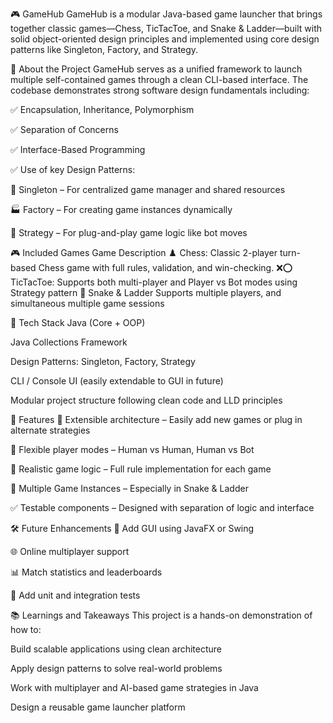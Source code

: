 🎮 GameHub
GameHub is a modular Java-based game launcher that brings together classic games—Chess, TicTacToe, and Snake & Ladder—built with solid object-oriented design principles and implemented using core design patterns like Singleton, Factory, and Strategy.

🧠 About the Project
GameHub serves as a unified framework to launch multiple self-contained games through a clean CLI-based interface. The codebase demonstrates strong software design fundamentals including:

✅ Encapsulation, Inheritance, Polymorphism

✅ Separation of Concerns

✅ Interface-Based Programming

✅ Use of key Design Patterns:

🧩 Singleton – For centralized game manager and shared resources

🏭 Factory – For creating game instances dynamically

🎯 Strategy – For plug-and-play game logic like bot moves

🎮 Included Games
Game	Description
♟️ Chess:	Classic 2-player turn-based Chess game with full rules, validation, and win-checking.
❌⭕ TicTacToe: Supports both multi-player and Player vs Bot modes using Strategy pattern
🐍 Snake & Ladder	Supports multiple players, and simultaneous multiple game sessions

🔧 Tech Stack
Java (Core + OOP)

Java Collections Framework

Design Patterns: Singleton, Factory, Strategy

CLI / Console UI (easily extendable to GUI in future)

Modular project structure following clean code and LLD principles

🚀 Features
🧩 Extensible architecture – Easily add new games or plug in alternate strategies

👥 Flexible player modes – Human vs Human, Human vs Bot

🎲 Realistic game logic – Full rule implementation for each game

🔁 Multiple Game Instances – Especially in Snake & Ladder

✅ Testable components – Designed with separation of logic and interface

🛠 Future Enhancements
🎨 Add GUI using JavaFX or Swing

🌐 Online multiplayer support

📊 Match statistics and leaderboards

🧪 Add unit and integration tests

📚 Learnings and Takeaways
This project is a hands-on demonstration of how to:

Build scalable applications using clean architecture

Apply design patterns to solve real-world problems

Work with multiplayer and AI-based game strategies in Java

Design a reusable game launcher platform
